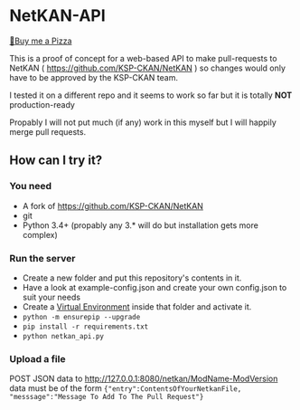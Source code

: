 # NetKAN-API
[🍕Buy me a Pizza](https://www.buymeacoffee.com/janbrohl>)

This is a proof of concept for a web-based API to make pull-requests to NetKAN ( https://github.com/KSP-CKAN/NetKAN ) so changes would only have to be approved by the KSP-CKAN team.

I tested it on a different repo and it seems to work so far but it is totally __NOT__ production-ready

Propably I will not put much (if any) work in this myself but I will happily merge pull requests.

## How can I try it?

### You need
- A fork of https://github.com/KSP-CKAN/NetKAN
- git
- Python 3.4+ (propably any 3.* will do but installation gets more complex)

### Run the server
- Create a new folder and put this repository's contents in it.
- Have a look at example-config.json and create your own config.json to suit your needs
- Create a [Virtual Environment](https://docs.python.org/3/library/venv.html) inside that folder and activate it.
- `python -m ensurepip --upgrade`
- `pip install -r requirements.txt`
- `python netkan_api.py`

### Upload a file

POST JSON data to http://127.0.0.1:8080/netkan/ModName-ModVersion
data must be of the form `{"entry":ContentsOfYourNetkanFile, "messsage":"Message To Add To The Pull Request"}`
